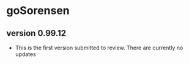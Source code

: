 # goSorensen
## version 0.99.12

- This is the first version submitted to review. There are currently no updates
